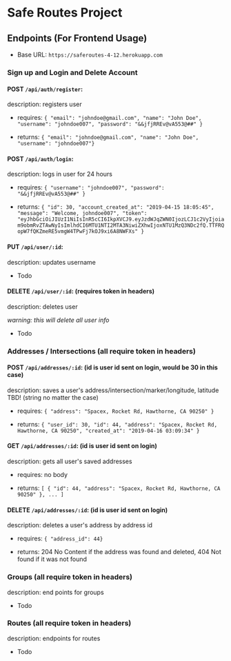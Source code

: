 # Safe Routes Project

## Endpoints (For Frontend Usage)

- Base URL: `https://saferoutes-4-12.herokuapp.com`

### Sign up and Login and Delete Account

#### POST `/api/auth/register`:

description: registers user

- requires: `{ "email": "johndoe@gmail.com", "name": "John Doe", "username": "johndoe007", "password": "&&jfjRREv@vA553@##" }`

- returns: `{ "email": "johndoe@gmail.com", "name": "John Doe", "username": "johndoe007"}`

#### POST `/api/auth/login`:

description: logs in user for 24 hours

- requires: `{ "username": "johndoe007", "password": "&&jfjRREv@vA553@##" }`

- returns: `{ "id": 30, "account_created_at": "2019-04-15 18:05:45", "message": "Welcome, johndoe007", "token": "eyJhbGciOiJIUzI1NiIsInR5cCI6IkpXVCJ9.eyJzdWJqZWN0IjozLCJ1c2VyIjoiam9obmRvZTAwNyIsImlhdCI6MTU1NTI2MTA3NiwiZXhwIjoxNTU1MzQ3NDc2fQ.TTFRQopW7fQKZmeRE5vmgW4TPwFj7kOJ9xi6A8NWFXs" }`

#### PUT `/api/user/:id`:

description: updates username

- Todo

#### DELETE `/api/user/:id`: (requires token in headers)

description: deletes user

_warning: this will delete all user info_

- Todo

### Addresses / Intersections (all require token in headers)

#### POST `/api/addresses/:id`: (id is user id sent on login, would be 30 in this case)

description: saves a user's address/intersection/marker/longitude, latitude TBD! (string no matter the case)

- requires: `{ "address": "Spacex, Rocket Rd, Hawthorne, CA 90250" }`

- returns: `{ "user_id": 30, "id": 44, "address": "Spacex, Rocket Rd, Hawthorne, CA 90250", "created_at": "2019-04-16 03:09:34" }`

#### GET `/api/addresses/:id`: (id is user id sent on login)

description: gets all user's saved addresses

- requires: no body

- returns: `[ { "id": 44, "address": "Spacex, Rocket Rd, Hawthorne, CA 90250" }, ... ]`

#### DELETE `/api/addresses/:id`: (id is user id sent on login)

description: deletes a user's address by address id

- requires: `{ "address_id": 44}`

- returns: 204 No Content if the address was found and deleted, 404 Not found if it was not found

### Groups (all require token in headers)

description: end points for groups

- Todo

### Routes (all require token in headers)

description: endpoints for routes

- Todo
